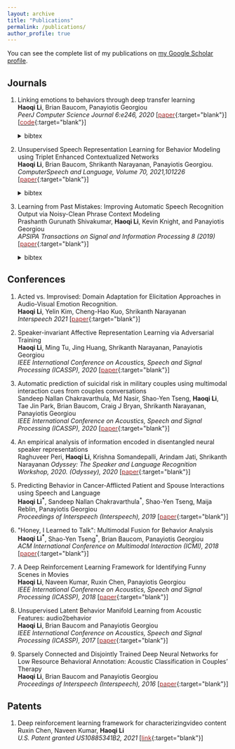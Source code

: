 ```yaml
---
layout: archive
title: "Publications"
permalink: /publications/
author_profile: true
---
```


You can see the complete list of my publications on <a href="https://scholar.google.com/citations?user=QqpAM60AAAAJ&hl=en&oi=ao">my Google Scholar profile</a>.

## Journals

  1. Linking emotions to behaviors through deep transfer learning\
  **Haoqi Li**, Brian Baucom, Panayiotis Georgiou\
  <em> PeerJ Computer Science Journal 6:e246, 2020 </em>
  \[[<font color="brown">paper</font>](https://peerj.com/articles/cs-246.pdf){:target="blank"}\] \[[<font color="brown">code</font>](https://github.com/haoqi/emotions_as_primitives_towards_behavior_understanding){:target="blank"}\]
      <details>
          <summary>bibtex</summary>
          <br />article{li2020linking,
          <br /> &nbsp;&nbsp;&nbsp;&nbsp;&nbsp;title={Linking emotions to behaviors through deep transfer learning},
          <br /> &nbsp;&nbsp;&nbsp;&nbsp;&nbsp;author={Li, Haoqi and Baucom, Brian and Georgiou, Panayiotis},
          <br /> &nbsp;&nbsp;&nbsp;&nbsp;&nbsp;journal={PeerJ Computer Science},
          <br /> &nbsp;&nbsp;&nbsp;&nbsp;&nbsp;volume={6},
          <br /> &nbsp;&nbsp;&nbsp;&nbsp;&nbsp;pages={e246},
          <br /> &nbsp;&nbsp;&nbsp;&nbsp;&nbsp;year={2020},
          <br /> &nbsp;&nbsp;&nbsp;&nbsp;&nbsp;publisher={PeerJ Inc.}
          <br />}
      </details>

  1. Unsupervised Speech Representation Learning for Behavior Modeling using Triplet Enhanced Contextualized Networks\
  **Haoqi Li**, Brian Baucom, Shrikanth Narayanan, Panayiotis Georgiou.\
  <em> ComputerSpeech and Language, Volume 70, 2021,101226 </em>
  \[[<font color="brown">paper</font>](https://www.sciencedirect.com/science/article/abs/pii/S0885230821000334){:target="blank"}\]
      <details>
        <summary>bibtex</summary>
        <br />article{li2021unsupervised,
        <br /> &nbsp;&nbsp;&nbsp;&nbsp;&nbsp;title={Unsupervised speech representation learning for behavior modeling using triplet enhanced contextualized networks},
        <br /> &nbsp;&nbsp;&nbsp;&nbsp;&nbsp;author={Li, Haoqi and Baucom, Brian and Narayanan, Shrikanth and Georgiou, Panayiotis},
        <br /> &nbsp;&nbsp;&nbsp;&nbsp;&nbsp;journal={Computer Speech \& Language},
        <br /> &nbsp;&nbsp;&nbsp;&nbsp;&nbsp;volume={70},
        <br /> &nbsp;&nbsp;&nbsp;&nbsp;&nbsp;pages={101226},
        <br /> &nbsp;&nbsp;&nbsp;&nbsp;&nbsp;year={2021},
        <br /> &nbsp;&nbsp;&nbsp;&nbsp;&nbsp;publisher={Elsevier}
        <br />}
      </details>

  3. Learning from Past Mistakes: Improving Automatic Speech Recognition Output via Noisy-Clean Phrase Context Modeling\
  Prashanth Gurunath Shivakumar, **Haoqi Li**, Kevin Knight, and Panayiotis Georgiou\
  <em>APSIPA Transactions on Signal and Information Processing 8 (2019) </em>
  \[[<font color="brown">paper</font>](https://www.cambridge.org/core/journals/apsipa-transactions-on-signal-and-information-processing/article/learning-from-past-mistakes-improving-automatic-speech-recognition-output-via-noisyclean-phrase-context-modeling/0025A4B2DF4F33B90FB090A195D304ED){:target="blank"}\]
        <details>
          <summary>bibtex</summary>
          <br />article{shivakumar2019learning,
          <br /> &nbsp;&nbsp;&nbsp;&nbsp;&nbsp;title={Learning from past mistakes: improving automatic speech recognition output via noisy-clean phrase context modeling},
          <br /> &nbsp;&nbsp;&nbsp;&nbsp;&nbsp;author={Shivakumar, Prashanth Gurunath and Li, Haoqi and Knight, Kevin and Georgiou, Panayiotis},
          <br /> &nbsp;&nbsp;&nbsp;&nbsp;&nbsp;journal={APSIPA Transactions on Signal and Information Processing},
          <br /> &nbsp;&nbsp;&nbsp;&nbsp;&nbsp;volume={8},
          <br /> &nbsp;&nbsp;&nbsp;&nbsp;&nbsp;year={2019},
          <br /> &nbsp;&nbsp;&nbsp;&nbsp;&nbsp;publisher={Cambridge University Press}
          <br />}
      </details>

## Conferences

  1. Acted vs. Improvised: Domain Adaptation for Elicitation Approaches in Audio-Visual Emotion Recognition.\
  **Haoqi Li**, Yelin Kim, Cheng-Hao Kuo, Shrikanth Narayanan\
  <em>Interspeech 2021</em>
  \[[<font color="brown">paper</font>](https://arxiv.org/pdf/2104.01978.pdf){:target="blank"}\]

  2. Speaker-invariant Affective Representation Learning via Adversarial Training\
  **Haoqi Li**, Ming Tu, Jing Huang, Shrikanth Narayanan, Panayiotis Georgiou\
  <em>IEEE International Conference on Acoustics, Speech and Signal Processing (ICASSP), 2020 </em>
  \[[<font color="brown">paper</font>](https://arxiv.org/pdf/1911.01533.pdf){:target="blank"}\]

  3. Automatic prediction of suicidal risk in military couples using multimodal interaction cues from couples conversations\
  Sandeep Nallan Chakravarthula, Md Nasir, Shao-Yen Tseng, **Haoqi Li**, Tae Jin Park, Brian Baucom, Craig J Bryan, Shrikanth Narayanan, Panayiotis Georgiou\
  <em>IEEE International Conference on Acoustics, Speech and Signal Processing (ICASSP), 2020 </em>
  \[[<font color="brown">paper</font>](https://arxiv.org/pdf/1911.11927.pdf){:target="blank"}\]

  4. An empirical analysis of information encoded in disentangled neural speaker representations\
  Raghuveer Peri, **Haoqi Li**, Krishna Somandepalli, Arindam Jati, Shrikanth Narayanan
  <em>Odyssey: The Speaker and Language Recognition Workshop, 2020. (Odyssey), 2020</em>
  \[[<font color="brown">paper</font>](https://arxiv.org/pdf/2002.03520.pdf){:target="blank"}\]

  5. Predicting Behavior in Cancer-Afflicted Patient and Spouse Interactions using Speech and Language\
  **Haoqi Li<sup>\*</sup>**, Sandeep Nallan Chakravarthula<sup>\*</sup>, Shao-Yen Tseng, Maija Reblin, Panayiotis Georgiou\
  <em>Proceedings of Interspeech (Interspeech), 2019</em>
  \[[<font color="brown">paper</font>](https://arxiv.org/pdf/1908.00908.pdf){:target="blank"}\]

  6. "Honey, I Learned to Talk": Multimodal Fusion for Behavior Analysis\
  **Haoqi Li<sup>\*</sup>**, Shao-Yen Tseng<sup>\*</sup>, Brian Baucom, Panayiotis Georgiou\
  <em>ACM International Conference on Multimodal Interaction (ICMI), 2018</em>
  \[[<font color="brown">paper</font>](https://dl.acm.org/doi/10.1145/3242969.3242996){:target="blank"}\]

  7. A Deep Reinforcement Learning Framework for Identifying Funny Scenes in Movies\
  **Haoqi Li**, Naveen Kumar, Ruxin Chen, Panayiotis Georgiou\
  <em>IEEE International Conference on Acoustics, Speech and Signal Processing (ICASSP), 2018</em>
  \[[<font color="brown">paper</font>](https://ieeexplore.ieee.org/document/8462686){:target="blank"}\]

  8. Unsupervised Latent Behavior Manifold Learning from Acoustic Features: audio2behavior\
  **Haoqi Li**, Brian Baucom and Panayiotis Georgiou\
  <em>IEEE International Conference on Acoustics, Speech and Signal Processing (ICASSP), 2017</em>
  \[[<font color="brown">paper</font>](https://arxiv.org/pdf/1701.03198.pdf){:target="blank"}\]

  9. Sparsely Connected and Disjointly Trained Deep Neural Networks for Low Resource Behavioral Annotation: Acoustic Classification in Couples’ Therapy\
  **Haoqi Li**, Brian Baucom and Panayiotis Georgiou\
  <em>Proceedings of Interspeech (Interspeech), 2016</em>
  \[[<font color="brown">paper</font>](https://arxiv.org/pdf/1606.04518.pdf){:target="blank"}\]

## Patents

  1. Deep reinforcement learning framework for characterizingvideo content\
  Ruxin Chen, Naveen Kumar, **Haoqi Li**\
  <em>U.S. Patent granted US10885341B2, 2021</em>
  \[[<font color="brown">link</font>](https://patents.google.com/patent/US10885341B2/en){:target="blank"}\]

